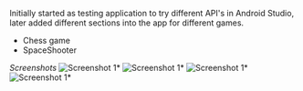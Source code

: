 Initially started as testing application to try different API's in Android Studio, later added different sections into the app for different games.
+ Chess game
+ SpaceShooter

*Screenshots*
![Screenshot 1](https://github.com/akashd50/AppliedAndroidV2/blob/master/images/Screenshot_20191027-085804_AppliedAndroidV2.jpg)*
![Screenshot 1](https://github.com/akashd50/AppliedAndroidV2/blob/master/images/Screenshot_20191027-085815_AppliedAndroidV2.jpg)*
![Screenshot 1](https://github.com/akashd50/AppliedAndroidV2/blob/master/images/Screenshot_20191027-085832_AppliedAndroidV2.jpg)*
![Screenshot 1](https://github.com/akashd50/AppliedAndroidV2/blob/master/images/Screenshot_20191027-085843_AppliedAndroidV2.jpg)*
